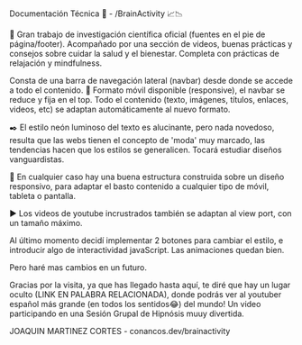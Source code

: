 Documentación Técnica 📑 - /BrainActivity 📈📉

🚀 Gran trabajo de investigación científica oficial (fuentes en el pie de página/footer). Acompañado por una sección de videos, buenas prácticas y consejos sobre cuidar la salud y el bienestar. Completa con prácticas de relajación y mindfulness.

Consta de una barra de navegación lateral (navbar) desde donde se accede a todo el contenido.
📲 Formato móvil disponible (responsive), el navbar se reduce y fija en el top. Todo el contenido (texto, imágenes, títulos, enlaces, videos, etc) se adaptan automáticamente al nuevo formato.

✒️ El estilo neón luminoso del texto es alucinante, pero nada novedoso, resulta que las webs tienen el concepto de 'moda' muy marcado, las tendencias hacen que los estilos se generalicen. Tocará estudiar diseños vanguardistas.

💯 En cualquier caso hay una buena estructura construida sobre un diseño responsivo, para adaptar el basto contenido a cualquier tipo de móvil, tableta o pantalla. 

▶️ Los videos de youtube incrustrados también se adaptan al view port, con un tamaño máximo.

Al último momento decidí implementar 2 botones para cambiar el estilo, e introducir algo de interactividad javaScript. Las animaciones quedan bien.

Pero haré mas cambios en un futuro.

Gracias por la visita, ya que has llegado hasta aquí, te diré que hay un lugar oculto (LINK EN PALABRA RELACIONADA), donde podrás ver al youtuber español más grande (en todos los sentidos😂) del mundo!
Un video participando en una Sesión Grupal de Hipnósis muuy divertida.

JOAQUIN MARTINEZ CORTES - conancos.dev/brainactivity
